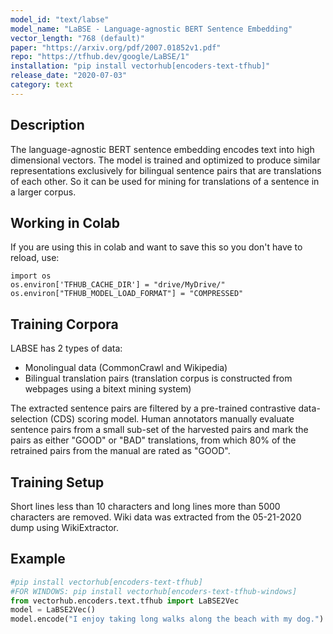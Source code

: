 ```yaml
---
model_id: "text/labse"
model_name: "LaBSE - Language-agnostic BERT Sentence Embedding" 
vector_length: "768 (default)"
paper: "https://arxiv.org/pdf/2007.01852v1.pdf"
repo: "https://tfhub.dev/google/LaBSE/1"
installation: "pip install vectorhub[encoders-text-tfhub]"
release_date: "2020-07-03"
category: text
---
```


## Description

The language-agnostic BERT sentence embedding encodes text into high dimensional vectors. The model is trained and optimized to produce similar representations exclusively for bilingual sentence pairs that are translations of each other. So it can be used for mining for translations of a sentence in a larger corpus.

## Working in Colab

If you are using this in colab and want to save this so you don't have to reload, use: 

```
import os 
os.environ['TFHUB_CACHE_DIR'] = "drive/MyDrive/"
os.environ["TFHUB_MODEL_LOAD_FORMAT"] = "COMPRESSED"
```

## Training Corpora 

LABSE has 2 types of data:
- Monolingual data (CommonCrawl and Wikipedia)
- Bilingual translation pairs (translation corpus is constructed from webpages using a bitext mining system)

The extracted sentence pairs are filtered by a pre-trained contrastive data-selection (CDS) scoring model.
Human annotators manually evaluate sentence pairs from a small sub-set of the harvested pairs and mark the pairs as either "GOOD" or "BAD" translations, from which 80% of the retrained pairs from the manual are rated as "GOOD".

## Training Setup

Short lines less than 10 characters and long lines more than 5000 characters are removed.
Wiki data was extracted from the 05-21-2020 dump using WikiExtractor.


## Example

```python
#pip install vectorhub[encoders-text-tfhub]
#FOR WINDOWS: pip install vectorhub[encoders-text-tfhub-windows]
from vectorhub.encoders.text.tfhub import LaBSE2Vec
model = LaBSE2Vec()
model.encode("I enjoy taking long walks along the beach with my dog.")
```
